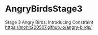 # AngryBirdsStage3
Stage 3 Angry Birds: Introducing Constraint
https://mohit200507.github.io/angry-birds/
